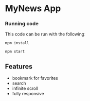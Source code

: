 # MyNews App

### Running code

This code can be run with the following:

`npm install`

`npm start`

## Features

- bookmark for favorites
- search
- infinite scroll
- fully responsive
